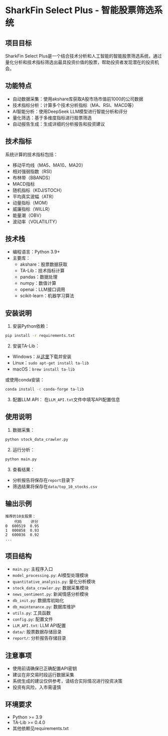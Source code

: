 # SharkFin Select Plus - 智能股票筛选系统

## 项目目标

SharkFin Select Plus是一个结合技术分析和人工智能的智能股票筛选系统，通过量化分析和技术指标筛选出最具投资价值的股票，帮助投资者发现潜在的投资机会。

## 功能特点

- 自动数据采集：使用akshare库获取A股市场市值前1000的公司数据
- 技术指标分析：计算多个技术分析指标（MA、RSI、MACD等）
- AI智能分析：使用DeepSeek LLM模型进行智能分析和评分
- 量化筛选：基于多维度指标进行股票筛选
- 自动报告生成：生成详细的分析报告和投资建议

## 技术指标

系统计算的技术指标包括：
- 移动平均线（MA5、MA10、MA20）
- 相对强弱指数（RSI）
- 布林带（BBANDS）
- MACD指标
- 随机指标（KDJ/STOCH）
- 平均真实波幅（ATR）
- 动量指标（MOM）
- 威廉指标（WILLR）
- 能量潮（OBV）
- 波动率（VOLATILITY）

## 技术栈

- 编程语言：Python 3.9+
- 主要库：
  - akshare：股票数据获取
  - TA-Lib：技术指标计算
  - pandas：数据处理
  - numpy：数值计算
  - openai：LLM接口调用
  - scikit-learn：机器学习算法

## 安装说明

1. 安装Python依赖：
```bash
pip install -r requirements.txt
```

2. 安装TA-Lib：
- Windows：从[这里](http://prdownloads.sourceforge.net/ta-lib/ta-lib-0.4.0-msvc.zip)下载并安装
- Linux：`sudo apt-get install ta-lib`
- macOS：`brew install ta-lib`

或使用conda安装：
```bash
conda install -c conda-forge ta-lib
```

3. 配置LLM API：
在`LLM_API.txt`文件中填写API配置信息

## 使用说明

1. 数据采集：
```bash
python stock_data_crawler.py
```

2. 运行分析：
```bash
python main.py
```

3. 查看结果：
- 分析报告将保存在`report`目录下
- 筛选结果将保存在`data/top_10_stocks.csv`

## 输出示例

```
推荐的10支股票：
    代码    评分
0  600519  0.95
1  000858  0.93
2  600036  0.92
...
```

## 项目结构

- `main.py`: 主程序入口
- `model_processing.py`: AI模型处理模块
- `quantitative_analysis.py`: 量化分析模块
- `stock_data_crawler.py`: 数据采集模块
- `news_sentiment.py`: 新闻情感分析模块
- `db_init.py`: 数据库初始化
- `db_maintenance.py`: 数据库维护
- `utils.py`: 工具函数
- `config.py`: 配置文件
- `LLM_API.txt`: LLM API配置
- `data/`: 股票数据存储目录
- `report/`: 分析报告存储目录

## 注意事项

- 使用前请确保已正确配置API密钥
- 建议在非交易时段运行数据采集
- 系统生成的建议仅供参考，请结合实际情况进行投资决策
- 投资有风险，入市需谨慎

## 环境要求

- Python >= 3.9
- TA-Lib >= 0.4.0
- 其他依赖见requirements.txt
